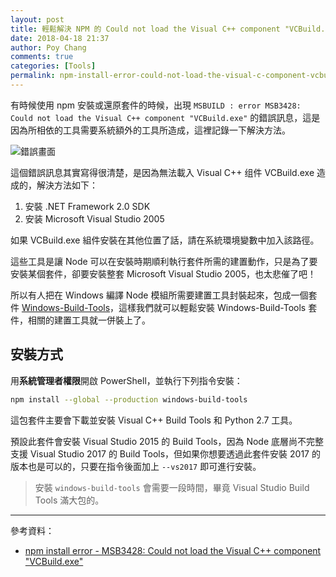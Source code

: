 ```yaml
---
layout: post
title: 輕鬆解決 NPM 的 Could not load the Visual C++ component "VCBuild.exe" 錯誤訊息
date: 2018-04-18 21:37
author: Poy Chang
comments: true
categories: [Tools]
permalink: npm-install-error-could-not-load-the-visual-c-component-vcbuild/
---
```

有時候使用 npm 安裝或還原套件的時候，出現 `MSBUILD : error MSB3428: Could not load the Visual C++ component "VCBuild.exe"` 的錯誤訊息，這是因為所相依的工具需要系統額外的工具所造成，這裡記錄一下解決方法。

![錯誤畫面](https://i.imgur.com/fuQQldb.png)

這個錯誤訊息其實寫得很清楚，是因為無法載入 Visual C++ 组件 VCBuild.exe 造成的，解決方法如下：

1. 安裝 .NET Framework 2.0 SDK
2. 安装 Microsoft Visual Studio 2005

如果 VCBuild.exe 組件安裝在其他位置了話，請在系統環境變數中加入該路徑。

這些工具是讓 Node 可以在安裝時期順利執行套件所需的建置動作，只是為了要安裝某個套件，卻要安裝整套 Microsoft Visual Studio 2005，也太悲催了吧！

所以有人把在 Windows 編譯 Node 模組所需要建置工具封裝起來，包成一個套件 [Windows-Build-Tools](https://www.npmjs.com/package/windows-build-tools)，這樣我們就可以輕鬆安裝 Windows-Build-Tools 套件，相關的建置工具就一併裝上了。

## 安裝方式

用**系統管理者權限**開啟 PowerShell，並執行下列指令安裝：

```bash
npm install --global --production windows-build-tools
```

這包套件主要會下載並安裝 Visual C++ Build Tools 和 Python 2.7 工具。

預設此套件會安裝 Visual Studio 2015 的 Build Tools，因為 Node 底層尚不完整支援 Visual Studio 2017 的 Build Tools，但如果你想要透過此套件安裝 2017 的版本也是可以的，只要在指令後面加上 `--vs2017` 即可進行安裝。

>安裝 `windows-build-tools` 會需要一段時間，畢竟 Visual Studio Build Tools 滿大包的。

----------

參考資料：

* [npm install error - MSB3428: Could not load the Visual C++ component "VCBuild.exe"](https://stackoverflow.com/questions/21658832/npm-install-error-msb3428-could-not-load-the-visual-c-component-vcbuild-ex)
